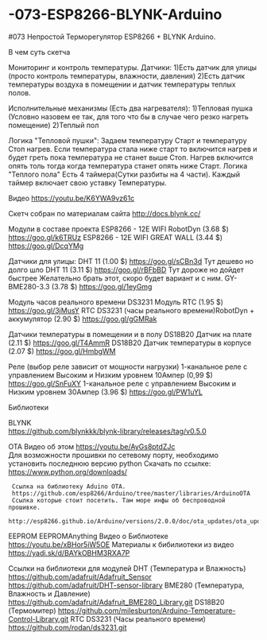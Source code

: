 # -073-ESP8266-BLYNK-Arduino
#073 Непростой Терморегулятор ESP8266 + BLYNK Arduino.

  В чем суть скетча
 
   Мониторинг и контроль температуры.
   Датчики:
    1)Есть датчик для улицы (просто контроль температуры, влажности, давления)
    2)Есть датчик температуры воздуха в помещении и датчик температуры теплых полов.
    
   Исполнительные механизмы (Есть два нагревателя):
    1)Тепловая пушка (Условно назовем ее так, для того что бы в случае чего резко нагреть помещение)
    2)Теплый пол
    
   Логика "Тепловой пушки": 
     Задаем температуру Старт и температуру Стоп нагрев. 
     Если температура стала ниже старт то включится нагрев и будет греть пока температура не
     станет выше Стоп. Нагрев включится опять толь тогда когда температура станет опять ниже Старт.
   Логика "Теплого пола"
     Есть 4 таймера(Сутки разбиты на 4 части). Каждый таймер включает свою уставку Температуры.

Видео https://youtu.be/K6YWA9vz61c
     
 
  Скетч собран по материалам сайта http://docs.blynk.cc/
 
  Модули в составе проекта
  ESP8266 - 12E WIFI RobotDyn (3.68 $) https://goo.gl/k6TRUz
  ESP8266 - 12E WIFI GREAT WALL (3.44 $) https://goo.gl/DcqYMg
   
  Датчики для улицы:
   DHT 11 (1.00 $) https://goo.gl/sCBn3d  Тут дешево но долго шло
   DHT 11 (3.11 $) https://goo.gl/rBFbBD  Тут дороже но дойдет быстрее
   Желательно брать этот, скоро будет вариант и с ним.
   GY-BME280-3.3 (3.78 $) https://goo.gl/1eyGmg
   
  Модуль часов реального времени
   DS3231 Модуль RTC (1.95 $) https://goo.gl/3jMusY
   RTC DS3231 (часы реального времени)RobotDyn + аккумулятор (2.90 $) https://goo.gl/gGMRak
   
  Датчики температуры в помещении и в полу
   DS18B20 Датчик на плате (2.11 $) https://goo.gl/T4AmmR
   DS18B20 Датчик температуры в корпусе (2.07 $) https://goo.gl/HmbgWM
   
  Реле (выбор реле зависит от мощности нагрузки) 
   1-канальное реле с управлением Высоким и Низким уровнем 10Ампер (0,99 $) https://goo.gl/SnFuXY
   1-канальное реле с управлением Высоким и Низким уровнем 30Ампер (3.96 $) https://goo.gl/PW1uYL
  
 
  Библиотеки
 
  BLYNK   
     https://github.com/blynkkk/blynk-library/releases/tag/v0.5.0
     
  OTA Видео об этом https://youtu.be/AyGs8ptdZJc   
     Для возможности прошивки по сетевому порту,
     необходимо установить последнюю версию python 
     Скачать по ссылке: https://www.python.org/downloads/
    
     Ссылка на библиотеку Aduino OTA.
     https://github.com/esp8266/Arduino/tree/master/libraries/ArduinoOTA
     Ссылка которые стоит посетить. Там море инфы об беспроводной прошивке.
     http://esp8266.github.io/Arduino/versions/2.0.0/doc/ota_updates/ota_updates.html
  
  EEPROM
     EEPROMAnything Видео о Библиотеке https://youtu.be/xBHor5iW5OE
     Материалы к бибилиотеки из видео https://yadi.sk/d/BAYkOBHM3RXA7P
 
  Ссылки на библиотеки для модулей
     DHT (Температура и Влажность)
       https://github.com/adafruit/Adafruit_Sensor
       https://github.com/adafruit/DHT-sensor-library
     BME280 (Температура, Влажность и Давление)
       https://github.com/adafruit/Adafruit_BME280_Library.git
     DS18B20 (Термомитер)
       https://github.com/milesburton/Arduino-Temperature-Control-Library.git
     RTC DS3231 (Часы реального времени)
       https://github.com/rodan/ds3231.git

